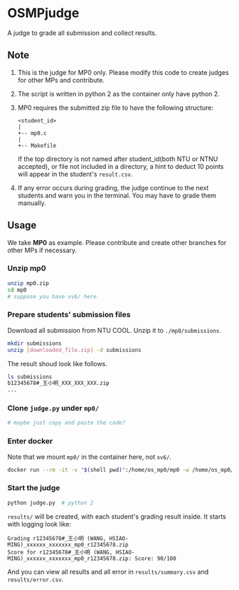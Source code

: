 # OSMPjudge
A judge to grade all submission and collect results.

## Note
1. This is the judge for MP0 only. Please modify this code to create judges for other MPs and contribute.
2. The script is written in python 2 as the container only have python 2.
3. MP0 requires the submitted zip file to have the following structure:
   
    ```
    <student_id>
    |
    +-- mp0.c
    |
    +-- Makefile
    ```

   If the top directory is not named after student_id(both NTU or NTNU accepted), or file not included in a directory, a hint to deduct 10 points will appear in the student's `result.csv`.
4. If any error occurs during grading, the judge continue to the next students and warn you in the terminal. You may have to grade them manually.

## Usage
We take **MP0** as example. Please contribute and create other branches for other MPs if necessary.

### Unzip mp0
```bash
unzip mp0.zip
cd mp0
# suppose you have xv6/ here
```

### Prepare students' submission files
Download all submission from NTU COOL. Unzip it to `./mp0/submissions`.
```bash
mkdir submissions
unzip [downloaded_file.zip] -d submissions 
```
The result shoud look like follows.
```bash
ls submissions
b12345678#_王小明_XXX_XXX_XXX.zip
...
```

### Clone `judge.py` under `mp0/`
```bash
# maybe just copy and paste the code?
```

### Enter docker
Note that we mount `mp0/` in the container here, not `xv6/`.
```bash
docker run --rm -it -v "$(shell pwd)":/home/os_mp0/mp0 -w /home/os_mp0/mp0 ntuos/mp0
```

### Start the judge
```bash
python judge.py  # python 2
```
`results/` will be created, with each student's grading result inside.
It starts with logging look like:
```
Grading r12345678#_王小明 (WANG, HSIAO-MING)_xxxxxx_xxxxxxx_mp0_r12345678.zip
Score for r12345678#_王小明 (WANG, HSIAO-MING)_xxxxxx_xxxxxxx_mp0_r12345678.zip: Score: 90/100
```
And you can view all results and all error in `results/summary.csv` and `results/error.csv`.
